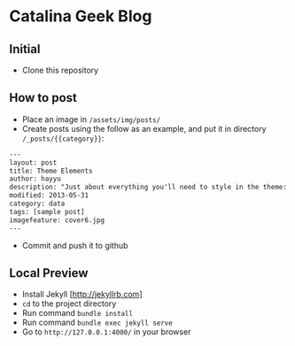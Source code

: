 Catalina Geek Blog
=========================

## Initial
 - Clone this repository

## How to post
 - Place an image in `/assets/img/posts/`
 - Create posts using the follow as an example, and put it in directory `/_posts/{{category}}`:

```txt
---
layout: post
title: Theme Elements
author: hayyu
description: "Just about everything you'll need to style in the theme: headings, paragraphs, blockquotes, tables, code blocks, and more."
modified: 2013-05-31
category: data
tags: [sample post]
imagefeature: cover6.jpg
---
```
 - Commit and push it to github

## Local Preview
 - Install Jekyll [http://jekyllrb.com]
 - `cd` to the project directory
 - Run command `bundle install`
 - Run command `bundle exec jekyll serve`
 - Go to `http://127.0.0.1:4000/` in your browser
 